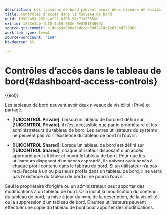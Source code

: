 ```yaml
---
description: Les tableaux de bord peuvent avoir deux niveaux de visibilité Privé et Partagé.
title: Contrôles d’accès dans le tableau de bord
uuid: f992cb93-232c-4f21-8f95-91c7fa2535eb
exl-id: 1243e3cb-fbf0-4d55-803e-9e8281846692
source-git-commit: b1dda69a606a16dccca30d2a74c7e63dbd27936c
workflow-type: tm+mt
source-wordcount: '169'
ht-degree: 3%

---
```


# Contrôles d’accès dans le tableau de bord{#dashboard-access-controls}

{{eol}}

Les tableaux de bord peuvent avoir deux niveaux de visibilité : Privé et partagé.

* **[!UICONTROL Private]**: Lorsqu’un tableau de bord est défini sur **[!UICONTROL Private]**, il n’est accessible que par le propriétaire et les administrateurs du tableau de bord. Les autres utilisateurs du système ne peuvent pas voir l’existence du tableau de bord ni l’ouvrir.

* **[!UICONTROL Shared]**: Lorsqu’un tableau de bord est défini sur **[!UICONTROL Shared]**, chaque utilisateur disposant d’un accès approprié peut afficher et ouvrir le tableau de bord. Pour que les utilisateurs disposent d’un accès approprié, ils doivent avoir accès à chaque profil contenu dans le tableau de bord. Si un utilisateur n’a pas reçu l’accès à un ou plusieurs profils dans un tableau de bord, il ne verra pas l’existence du tableau de bord ni ne pourra l’ouvrir.

Seul le propriétaire d’origine ou un administrateur peut apporter des modifications à un tableau de bord. Cela inclut la modification du contenu du tableau de bord, la mise à jour du nom, de la description, de la visibilité ou la suppression d’un tableau de bord. D’autres utilisateurs peuvent effectuer une copie du tableau de bord pour apporter des modifications.
